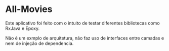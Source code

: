 # All-Movies

Este aplicativo foi feito com o intuito de testar diferentes bibliotecas como RxJava e Epoxy. 

Não é um exmplo de arquitetura, não faz uso de interfaces entre camadas e nem de injeção de dependencia.
